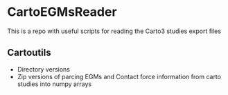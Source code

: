 # CartoEGMsReader
This is a repo with useful scripts for reading the Carto3 studies export files

## Cartoutils
* Directory versions
* Zip versions
of parcing EGMs and Contact force information from carto studies into numpy arrays
